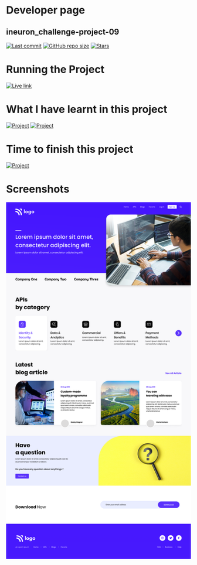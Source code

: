 # Developer page
## ineuron_challenge-project-09

[![Last commit](https://img.shields.io/github/last-commit/iamkabilash/ineuron_challenge-project-09?style=flat-square)](#)
[![GitHub repo size](https://img.shields.io/github/repo-size/iamkabilash/ineuron_challenge-project-09?style=flat-square)](#)
[![Stars](https://img.shields.io/github/stars/iamkabilash/ineuron_challenge-project-09?style=social)](#)

# Running the Project
[![Live link](https://img.shields.io/badge/Live%20link-Click%20here-blue?style=for-the-badge&logo=appveyor)](https://prismatic-torrone-8e6b2f.netlify.app/)

# What I have learnt in this project
[![Project](https://img.shields.io/badge/HTML-red?style=for-the-badge&logo=appveyor)](#)
[![Project](https://img.shields.io/badge/CSS-blue?style=for-the-badge&logo=appveyor)](#)

# Time to finish this project
[![Project](https://img.shields.io/badge/Time%20to%20finish%20the%20project-3%20Hours%2030%20Minutes-green?style=for-the-badge&logo=appveyor)](#)

# Screenshots
![](./thumbnail.png)